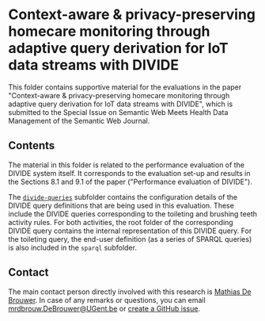 # Context-aware & privacy-preserving homecare monitoring through adaptive query derivation for IoT data streams with DIVIDE

This folder contains supportive material for the evaluations in the paper "Context-aware & privacy-preserving homecare monitoring through adaptive query derivation for IoT data streams with DIVIDE", which is submitted to the Special Issue on Semantic Web Meets Health Data Management of the Semantic Web Journal.

## Contents

The material in this folder is related to the performance evaluation of the DIVIDE system itself. It corresponds to the evaluation set-up and results in the Sections 8.1 and 9.1 of the paper ("Performance evaluation of DIVIDE").

The [`divide-queries`](divide-queries) subfolder contains the configuration details of the DIVIDE query definitions that are being used in this evaluation. These include the DIVIDE queries corresponding to the toileting and brushing teeth activity rules. For both activities, the root folder of the corresponding DIVIDE query contains the internal representation of this DIVIDE query. For the toileting query, the end-user definition (as a series of SPARQL queries) is also included in the `sparql` subfolder.

## Contact
 
The main contact person directly involved with this research is [Mathias De Brouwer](https://www.linkedin.com/in/mathiasdebrouwer/). In case of any remarks or questions, you can email [mrdbrouw.DeBrouwer@UGent.be](mailto:mrdbrouw.DeBrouwer@UGent.be) or [create a GitHub issue](../../../../../issues/new).
